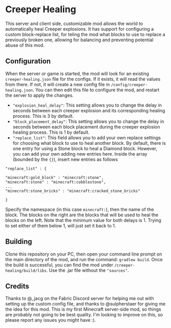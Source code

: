 # Creeper Healing

This server and client side, customizable mod allows the world to automatically heal Creeper explosions. It has support for configuring a custom block-replace list, for teling the mod what blocks to use to replace a previously broken one, allowing for balancing and preventing potential abuse of this mod.

## Configuration
When the server or game is started, the mod will look for an existing `creeper-healing.json` file for the configs. If it exists, it will read the values from there. If not, it will create a new config file in `/config/creeper-healing.json`. You can then edit this file to configure the mod, and restart the server to apply the changes.

- `"explosion_heal_delay"`: This setting allows you to change the delay in seconds between each creeper explosion and its corresponding healing process. This is 3 by default.
- `"block_placement_delay"`: This setting allows you to change the delay in seconds between each block placement during the creeper explosion healing process. This is 1 by default.
- `"replace_list"`: This field allows you to add your own replace settings for choosing what block to use to heal another block. By default, there is one entry for using a Stone block to heal a Diamond block. However, you can add your own adding new entries here. Inside the array (bounded by the `{}`), insert new entries as follows
```
"replace_list" : {

"minecraft:gold_block" : "minecraft:stone",
"minecraft:stone" : "minecraft:cobblestone",
...
"minecraft:stone_bricks" : "minecraft:cracked_stone_bricks"

}
```
Specify the namespace (in this case `minecraft:`), then the name of the block. The blocks on the right are the blocks that will be used to heal the blocks on the left. Note that the minimum value for both delays is 1. Trying to set either of them below 1, will just set it back to 1.


## Building

Clone this repository on your PC, then open your command line prompt on the main directory of the mod, and run the command: `gradlew build`. Once the build is successful, you can find the mod under `/creeper-healing/build/libs`. Use the .jar file without the `"sources"`.

## Credits

Thanks to @_jacg on the Fabric Discord server for helping me out with setting up the custom config file, and thanks to @sulpherstaer for giving me the idea for this mod. This is my first Minecraft server-side mod, so things are probably not going to be best quality. I'm looking to improve on this, so please report any issues you might have :).
